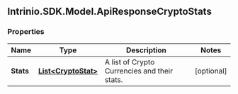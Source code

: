 ## Intrinio.SDK.Model.ApiResponseCryptoStats
### Properties

Name | Type | Description | Notes
------------ | ------------- | ------------- | -------------
**Stats** | [**List&lt;CryptoStat&gt;**](CryptoStat.md) | A list of Crypto Currencies and their stats. | [optional] 

